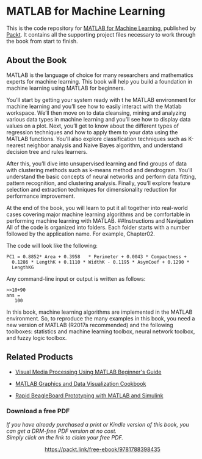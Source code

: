 


# MATLAB for Machine Learning
This is the code repository for [MATLAB for Machine Learning](https://www.packtpub.com/big-data-and-business-intelligence/matlab-machine-learning?utm_source=github&utm_medium=repository&utm_campaign=9781788398435), published by [Packt](https://www.packtpub.com/?utm_source=github). It contains all the supporting project files necessary to work through the book from start to finish.
## About the Book
MATLAB is the language of choice for many researchers and mathematics experts for machine learning. This book will help you build a foundation in machine learning using MATLAB for beginners.

You’ll start by getting your system ready with t he MATLAB environment for machine learning and you’ll see how to easily interact with the Matlab workspace. We’ll then move on to data cleansing, mining and analyzing various data types in machine learning and you’ll see how to display data values on a plot. Next, you’ll get to know about the different types of regression techniques and how to apply them to your data using the MATLAB functions. You’ll also explore classification techniques such as K-nearest neighbor analysis and Naive Bayes algorithm, and understand decision tree and rules learners.

After this, you’ll dive into unsupervised learning and find groups of data with clustering methods such as k-means method and dendrogram. You’ll understand the basic concepts of neural networks and perform data fitting, pattern recognition, and clustering analysis. Finally, you’ll explore feature selection and extraction techniques for dimensionality reduction for performance improvement.

At the end of the book, you will learn to put it all together into real-world cases covering major machine learning algorithms and be comfortable in performing machine learning with MATLAB.
##Instructions and Navigation
All of the code is organized into folders. Each folder starts with a number followed by the application name. For example, Chapter02.



The code will look like the following:
```
PC1 = 0.8852* Area + 0.3958   * Perimeter + 0.0043 * Compactness +
  0.1286 * LengthK + 0.1110 * WidthK - 0.1195 * AsymCoef + 0.1290 *
  LengthKG
```
Any command-line input or output is written as follows:
```
>>10+90
ans =
   100
```

In this book, machine learning algorithms are implemented in the MATLAB environment. So, to reproduce the many examples in this book, you need a new version of MATLAB (R2017a recommended) and the following toolboxes: statistics and machine learning toolbox, neural network toolbox, and fuzzy logic toolbox.

## Related Products
* [Visual Media Processing Using MATLAB Beginner's Guide](https://www.packtpub.com/hardware-and-creative/visual-media-processing-using-matlab-beginners-guide?utm_source=github&utm_medium=repository&utm_campaign=9781849697200)

* [MATLAB Graphics and Data Visualization Cookbook](https://www.packtpub.com/big-data-and-business-intelligence/matlab-graphics-and-data-visualization-cookbook?utm_source=github&utm_medium=repository&utm_campaign=9781849693165)

* [Rapid BeagleBoard Prototyping with MATLAB and Simulink](https://www.packtpub.com/hardware-and-creative/rapid-beagleboard-prototyping-matlab-and-simulink?utm_source=github&utm_medium=repository&utm_campaign=9781849696043)
### Download a free PDF

 <i>If you have already purchased a print or Kindle version of this book, you can get a DRM-free PDF version at no cost.<br>Simply click on the link to claim your free PDF.</i>
<p align="center"> <a href="https://packt.link/free-ebook/9781788398435">https://packt.link/free-ebook/9781788398435 </a> </p>